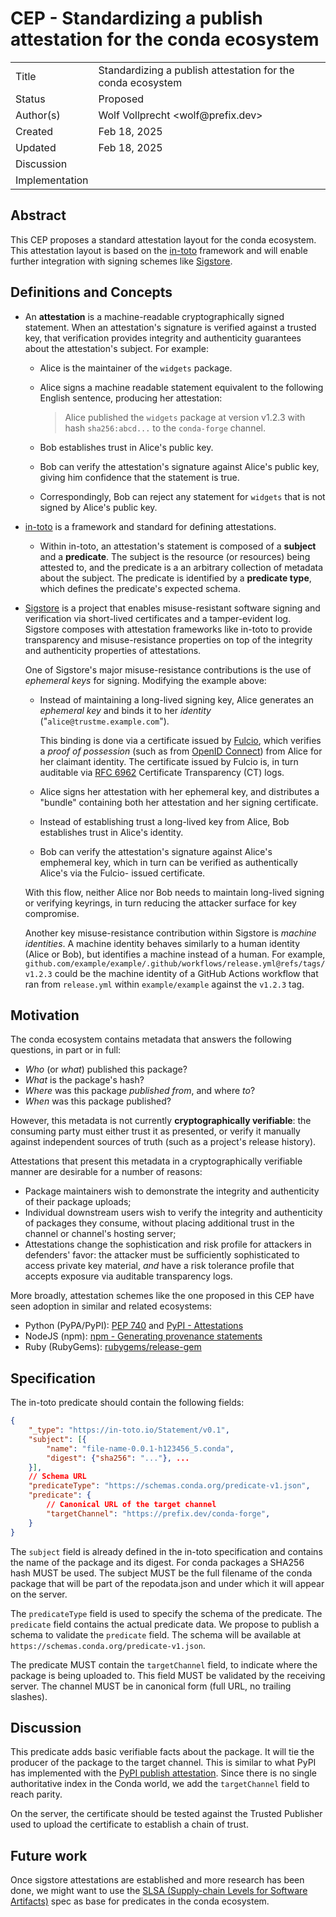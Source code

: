 # CEP - Standardizing a publish attestation for the conda ecosystem

<table>
<tr><td> Title </td><td> Standardizing a publish attestation for the conda ecosystem </td>
<tr><td> Status </td><td> Proposed </td></tr>
<tr><td> Author(s) </td><td> Wolf Vollprecht &lt;wolf@prefix.dev&gt;</td></tr>
<tr><td> Created </td><td> Feb 18, 2025 </td></tr>
<tr><td> Updated </td><td> Feb 18, 2025</td></tr>
<tr><td> Discussion </td><td>  </td></tr>
<tr><td> Implementation </td><td>  </td></tr>
</table>

## Abstract

This CEP proposes a standard attestation layout for the conda ecosystem.
This attestation layout is based on the [in-toto] framework
and will enable further integration with signing schemes like
[Sigstore].

## Definitions and Concepts

- An **attestation** is a machine-readable cryptographically signed statement.
  When an attestation's signature is verified against a trusted key, that
  verification provides integrity and authenticity guarantees about the
  attestation's subject. For example:

    - Alice is the maintainer of the `widgets` package.
    - Alice signs a machine readable statement equivalent to the following
      English sentence, producing her attestation:

        > Alice published the `widgets` package at version v1.2.3 with
        > hash `sha256:abcd...` to the `conda-forge` channel.

    - Bob establishes trust in Alice's public key.
    - Bob can verify the attestation's signature against Alice's public key,
      giving him confidence that the statement is true.
    - Correspondingly, Bob can reject any statement for `widgets` that is not
      signed by Alice's public key.

- [in-toto] is a framework and standard for defining attestations.

    - Within in-toto, an attestation's statement is composed of a
      **subject** and a **predicate**. The subject is the resource
      (or resources) being attested to, and the predicate is a
      an arbitrary collection of metadata about the subject.
      The predicate is identified by a **predicate type**,
      which defines the predicate's expected schema.

- [Sigstore] is a project that enables misuse-resistant software signing
  and verification via short-lived certificates and a tamper-evident log.
  Sigstore composes with attestation frameworks like in-toto to provide
  transparency and misuse-resistance properties on top of the integrity
  and authenticity properties of attestations.

   One of Sigstore's major misuse-resistance contributions is
   the use of *ephemeral keys* for signing. Modifying the example above:

   - Instead of maintaining a long-lived signing key, Alice generates an
     *ephemeral key* and binds it to her *identity*
     ("`alice@trustme.example.com`").

     This binding is done via a certificate issued by [Fulcio], which verifies a
     *proof of possession* (such as from [OpenID Connect]) from Alice for her
     claimant identity. The certificate issued by Fulcio is, in turn auditable
     via [RFC 6962] Certificate Transparency (CT) logs.

    - Alice signs her attestation with her ephemeral key, and distributes a
      "bundle" containing both her attestation and her signing certificate.

    - Instead of establishing trust a long-lived key from Alice, Bob establishes
      trust in Alice's identity.

    - Bob can verify the attestation's signature against Alice's emphemeral key,
      which in turn can be verified as authentically Alice's via the Fulcio-
      issued certificate.

    With this flow, neither Alice nor Bob needs to maintain long-lived signing
    or verifying keyrings, in turn reducing the attacker surface for key
    compromise.

  Another key misuse-resistance contribution within Sigstore is *machine
  identities*. A machine identity behaves similarly to a human identity
  (Alice or Bob), but identifies a machine instead of a human. For example,
  `github.com/example/example/.github/workflows/release.yml@refs/tags/v1.2.3`
  could be the machine identity of a GitHub Actions workflow that ran from
  `release.yml` within `example/example` against the `v1.2.3` tag.

<!-- ### Sigstore Attestations

Sigstore attestations are cryptographic statements about software artifacts that provide:

- Authenticity: Proof of who created/signed the artifact
- Integrity: Verification that the artifact hasn't been tampered with
- Transparency: Public record of signatures in a tamper-evident log

### Key Components

- Predicates: JSON documents containing metadata about the signing event, using the `in-toto` format
- Signatures: Cryptographic proofs made using ephemeral keys
- Rekor: A tamper-evident log that stores attestations
- Fulcio: A certificate authority that issues short-lived certificates

In this document, we want to standardize the sigstore predicate for conda
packages. The bundle format to be used for sigstore attestations is the `v0.3`
bundle format. -->

## Motivation

The conda ecosystem contains metadata that answers the following questions,
in part or in full:

* _Who_ (or _what_) published this package?
* _What_ is the package's hash?
* _Where_ was this package _published from_, and where _to_?
* _When_ was this package published?

However, this metadata is not currently **cryptographically verifiable**:
the consuming party must either trust it as presented, or verify it manually
against independent sources of truth (such as a project's release history).

Attestations that present this metadata in a cryptographically
verifiable manner are desirable for a number of reasons:

* Package maintainers wish to demonstrate the integrity and authenticity
  of their package uploads;
* Individual downstream users wish to verify the integrity and authenticity of
  packages they consume, without placing additional trust in the
  channel or channel's hosting server;
* Attestations change the sophistication and risk profile for attackers in
  defenders' favor: the attacker must be sufficiently sophisticated
  to access private key material, *and* have a risk tolerance profile that
  accepts exposure via auditable transparency logs.

More broadly, attestation schemes like the one proposed in this CEP have
seen adoption in similar and related ecosystems:

* Python (PyPA/PyPI): [PEP 740] and [PyPI - Attestations]
* NodeJS (npm): [npm - Generating provenance statements]
* Ruby (RubyGems): [rubygems/release-gem]

## Specification

The in-toto predicate should contain the following fields:

```json
{
    "_type": "https://in-toto.io/Statement/v0.1",
    "subject": [{
        "name": "file-name-0.0.1-h123456_5.conda",
        "digest": {"sha256": "..."}, ...
    }],
    // Schema URL
    "predicateType": "https://schemas.conda.org/predicate-v1.json",
    "predicate": {
        // Canonical URL of the target channel
        "targetChannel": "https://prefix.dev/conda-forge",
    }
}
```

The `subject` field is already defined in the in-toto specification and contains
the name of the package and its digest. For conda packages a SHA256 hash MUST be
used. The subject MUST be the full filename of the conda package that will be
part of the repodata.json and under which it will appear on the server.

The `predicateType` field is used to specify the schema of the predicate. The
`predicate` field contains the actual predicate data. We propose to publish a
schema to validate the `predicate` field. The schema will be available at
`https://schemas.conda.org/predicate-v1.json`.

The predicate MUST contain the `targetChannel` field, to indicate where the
package is being uploaded to. This field MUST be validated by the receiving
server. The channel MUST be in canonical form (full URL, no trailing slashes).

## Discussion

This predicate adds basic verifiable facts about the package. It will tie the
producer of the package to the target channel. This is similar to what PyPI has
implemented with the [PyPI publish
attestation](https://docs.pypi.org/attestations/publish/v1/). Since there is no
single authoritative index in the Conda world, we add the `targetChannel` field
to reach parity.

On the server, the certificate should be tested against the Trusted Publisher
used to upload the certificate to establish a chain of trust.

## Future work

Once sigstore attestations are established and more research has been done, we
might want to use the [SLSA (Supply-chain Levels for Software
Artifacts)](https://slsa.dev) spec as base for predicates in the conda
ecosystem.

[in-toto]: https://in-toto.io
[Sigstore]: https://sigstore.dev
[Fulcio]: https://github.com/sigstore/fulcio
[RFC 6962]: https://datatracker.ietf.org/doc/html/rfc6962
[OpenID Connect]: https://openid.net/connect/
[PEP 740]: https://peps.python.org/pep-0740/
[PyPI - Attestations]: https://docs.pypi.org/attestations/
[npm - Generating provenance statements]: https://docs.npmjs.com/generating-provenance-statements
[rubygems/release-gem]: https://github.com/rubygems/release-gem

